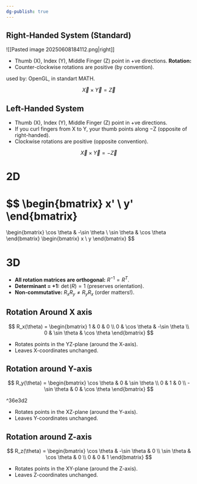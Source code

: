 ```yaml
---
dg-publish: true
---
```

## Right-Handed System (Standard)
![[Pasted image 20250608184112.png|right]]

- Thumb (X), Index (Y), Middle Finger (Z) point in +ve directions.
**Rotation:**
- Counter-clockwise rotations are positive (by convention).

used by: OpenGL,  in standart MATH. 


$$
\vec{X} \times \vec{Y} = \vec{Z}
$$


## Left-Handed System
- Thumb (X), Index (Y), Middle Finger (Z) point in +ve directions.
- If you curl fingers from X to Y, your thumb points along −Z (opposite of right-handed).
- Clockwise rotations are positive (opposite convention).

$$
\vec{X} \times \vec{Y} = -\vec{Z}
$$

# 2D

$$
\begin{bmatrix}
x' \\
y'
\end{bmatrix}
=
\begin{bmatrix}
\cos \theta & -\sin \theta \\
\sin \theta &  \cos \theta
\end{bmatrix}
\begin{bmatrix}
x \\
y
\end{bmatrix}
$$


# 3D

- **All rotation matrices are orthogonal:** $R^{-1} = R^T$.  
- **Determinant = +1:** $\det(R) = 1$ (preserves orientation).  
- **Non-commutative:** $R_x R_y \neq R_y R_x$ (order matters!).  

## Rotation Around X axis 

$$
R_x(\theta) = \begin{bmatrix}
1 & 0 & 0 \\
0 & \cos \theta & -\sin \theta \\
0 & \sin \theta & \cos \theta
\end{bmatrix}
$$
- Rotates points in the YZ-plane (around the X-axis).
- Leaves X-coordinates unchanged.
## Rotation around Y-axis 
$$
R_y(\theta) = \begin{bmatrix}
\cos \theta & 0 & \sin \theta \\
0 & 1 & 0 \\
-\sin \theta & 0 & \cos \theta
\end{bmatrix}
$$

^36e3d2

- Rotates points in the XZ-plane (around the Y-axis).
- Leaves Y-coordinates unchanged.
## Rotation around Z-axis
$$
R_z(\theta) = \begin{bmatrix}
\cos \theta & -\sin \theta & 0 \\
\sin \theta & \cos \theta & 0 \\
0 & 0 & 1
\end{bmatrix}
$$
- Rotates points in the XY-plane (around the Z-axis).
- Leaves Z-coordinates unchanged.